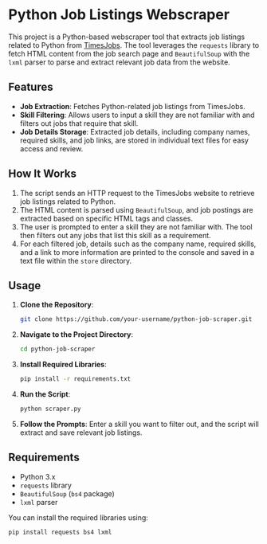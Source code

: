 # Python Job Listings Webscraper

This project is a Python-based webscraper tool that extracts job listings related to Python from [TimesJobs](https://www.timesjobs.com/). The tool leverages the `requests` library to fetch HTML content from the job search page and `BeautifulSoup` with the `lxml` parser to parse and extract relevant job data from the website.

## Features

- **Job Extraction**: Fetches Python-related job listings from TimesJobs.
- **Skill Filtering**: Allows users to input a skill they are not familiar with and filters out jobs that require that skill.
- **Job Details Storage**: Extracted job details, including company names, required skills, and job links, are stored in individual text files for easy access and review.

## How It Works

1. The script sends an HTTP request to the TimesJobs website to retrieve job listings related to Python.
2. The HTML content is parsed using `BeautifulSoup`, and job postings are extracted based on specific HTML tags and classes.
3. The user is prompted to enter a skill they are not familiar with. The tool then filters out any jobs that list this skill as a requirement.
4. For each filtered job, details such as the company name, required skills, and a link to more information are printed to the console and saved in a text file within the `store` directory.

## Usage

1. **Clone the Repository**: 
    ```bash
    git clone https://github.com/your-username/python-job-scraper.git
    ```
2. **Navigate to the Project Directory**:
    ```bash
    cd python-job-scraper
    ```
3. **Install Required Libraries**:
    ```bash
    pip install -r requirements.txt
    ```
4. **Run the Script**:
    ```bash
    python scraper.py
    ```
5. **Follow the Prompts**: Enter a skill you want to filter out, and the script will extract and save relevant job listings.

## Requirements

- Python 3.x
- `requests` library
- `BeautifulSoup` (`bs4` package)
- `lxml` parser

You can install the required libraries using:
```bash
pip install requests bs4 lxml

